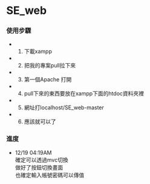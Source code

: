 # SE_web

### 使用步驟
- 1. 下載xampp
- 2. 把我的專案pull拉下來
- 3. 第一個Apache 打開
- 4. pull下來的東西要放在xampp下面的htdoc資料夾裡
- 5. 網址打localhost/SE_web-master
- 6. 應該就可以了


### 進度
* 12/19 04:19AM<br/>
  確定可以透過mvc切換<br/>
  做好了按鈕切換畫面<br/>
  也確定輸入帳號密碼可以傳值<br/>
  
